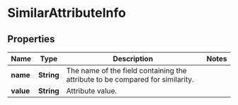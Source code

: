 

# SimilarAttributeInfo


## Properties

Name | Type | Description | Notes
------------ | ------------- | ------------- | -------------
**name** | **String** | The name of the field containing the attribute to be compared for similarity. | 
**value** | **String** | Attribute value. | 



